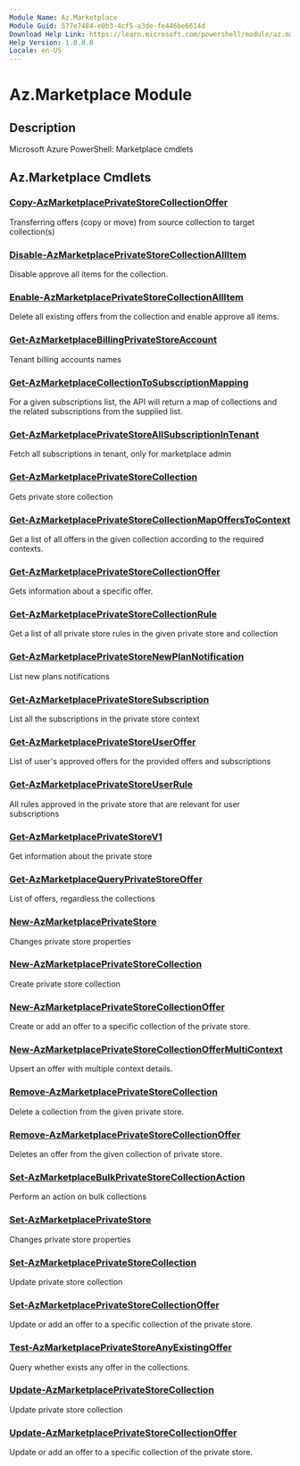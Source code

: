 ```yaml
---
Module Name: Az.Marketplace
Module Guid: 577e7484-e0b3-4cf5-a3de-fe446be6614d
Download Help Link: https://learn.microsoft.com/powershell/module/az.marketplace
Help Version: 1.0.0.0
Locale: en-US
---
```


# Az.Marketplace Module
## Description
Microsoft Azure PowerShell: Marketplace cmdlets

## Az.Marketplace Cmdlets
### [Copy-AzMarketplacePrivateStoreCollectionOffer](Copy-AzMarketplacePrivateStoreCollectionOffer.md)
Transferring offers (copy or move) from source collection to target collection(s)

### [Disable-AzMarketplacePrivateStoreCollectionAllItem](Disable-AzMarketplacePrivateStoreCollectionAllItem.md)
Disable approve all items for the collection.

### [Enable-AzMarketplacePrivateStoreCollectionAllItem](Enable-AzMarketplacePrivateStoreCollectionAllItem.md)
Delete all existing offers from the collection and enable approve all items.

### [Get-AzMarketplaceBillingPrivateStoreAccount](Get-AzMarketplaceBillingPrivateStoreAccount.md)
Tenant billing accounts names

### [Get-AzMarketplaceCollectionToSubscriptionMapping](Get-AzMarketplaceCollectionToSubscriptionMapping.md)
For a given subscriptions list, the API will return a map of collections and the related subscriptions from the supplied list.

### [Get-AzMarketplacePrivateStoreAllSubscriptionInTenant](Get-AzMarketplacePrivateStoreAllSubscriptionInTenant.md)
Fetch all subscriptions in tenant, only for marketplace admin

### [Get-AzMarketplacePrivateStoreCollection](Get-AzMarketplacePrivateStoreCollection.md)
Gets private store collection

### [Get-AzMarketplacePrivateStoreCollectionMapOffersToContext](Get-AzMarketplacePrivateStoreCollectionMapOffersToContext.md)
Get a list of all offers in the given collection according to the required contexts.

### [Get-AzMarketplacePrivateStoreCollectionOffer](Get-AzMarketplacePrivateStoreCollectionOffer.md)
Gets information about a specific offer.

### [Get-AzMarketplacePrivateStoreCollectionRule](Get-AzMarketplacePrivateStoreCollectionRule.md)
Get a list of all private store rules in the given private store and collection

### [Get-AzMarketplacePrivateStoreNewPlanNotification](Get-AzMarketplacePrivateStoreNewPlanNotification.md)
List new plans notifications

### [Get-AzMarketplacePrivateStoreSubscription](Get-AzMarketplacePrivateStoreSubscription.md)
List all the subscriptions in the private store context

### [Get-AzMarketplacePrivateStoreUserOffer](Get-AzMarketplacePrivateStoreUserOffer.md)
List of user's approved offers for the provided offers and subscriptions

### [Get-AzMarketplacePrivateStoreUserRule](Get-AzMarketplacePrivateStoreUserRule.md)
All rules approved in the private store that are relevant for user subscriptions

### [Get-AzMarketplacePrivateStoreV1](Get-AzMarketplacePrivateStoreV1.md)
Get information about the private store

### [Get-AzMarketplaceQueryPrivateStoreOffer](Get-AzMarketplaceQueryPrivateStoreOffer.md)
List of offers, regardless the collections

### [New-AzMarketplacePrivateStore](New-AzMarketplacePrivateStore.md)
Changes private store properties

### [New-AzMarketplacePrivateStoreCollection](New-AzMarketplacePrivateStoreCollection.md)
Create private store collection

### [New-AzMarketplacePrivateStoreCollectionOffer](New-AzMarketplacePrivateStoreCollectionOffer.md)
Create or add an offer to a specific collection of the private store.

### [New-AzMarketplacePrivateStoreCollectionOfferMultiContext](New-AzMarketplacePrivateStoreCollectionOfferMultiContext.md)
Upsert an offer with multiple context details.

### [Remove-AzMarketplacePrivateStoreCollection](Remove-AzMarketplacePrivateStoreCollection.md)
Delete a collection from the given private store.

### [Remove-AzMarketplacePrivateStoreCollectionOffer](Remove-AzMarketplacePrivateStoreCollectionOffer.md)
Deletes an offer from the given collection of private store.

### [Set-AzMarketplaceBulkPrivateStoreCollectionAction](Set-AzMarketplaceBulkPrivateStoreCollectionAction.md)
Perform an action on bulk collections

### [Set-AzMarketplacePrivateStore](Set-AzMarketplacePrivateStore.md)
Changes private store properties

### [Set-AzMarketplacePrivateStoreCollection](Set-AzMarketplacePrivateStoreCollection.md)
Update private store collection

### [Set-AzMarketplacePrivateStoreCollectionOffer](Set-AzMarketplacePrivateStoreCollectionOffer.md)
Update or add an offer to a specific collection of the private store.

### [Test-AzMarketplacePrivateStoreAnyExistingOffer](Test-AzMarketplacePrivateStoreAnyExistingOffer.md)
Query whether exists any offer in the collections.

### [Update-AzMarketplacePrivateStoreCollection](Update-AzMarketplacePrivateStoreCollection.md)
Update private store collection

### [Update-AzMarketplacePrivateStoreCollectionOffer](Update-AzMarketplacePrivateStoreCollectionOffer.md)
Update or add an offer to a specific collection of the private store.

